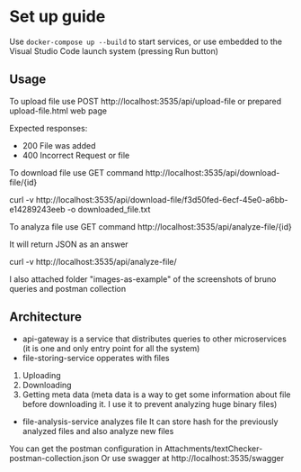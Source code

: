 # Set up guide

Use `docker-compose up --build` to start services, or use embedded to the Visual Studio Code launch system (pressing Run button)

## Usage

To upload file use POST http://localhost:3535/api/upload-file or prepared upload-file.html web page

Expected responses:

- 200 File was added
- 400 Incorrect Request or file

To download file use GET command http://localhost:3535/api/download-file/{id}

curl -v http://localhost:3535/api/download-file/f3d50fed-6ecf-45e0-a6bb-e14289243eeb -o downloaded_file.txt

To analyza file use GET command http://localhost:3535/api/analyze-file/{id}

It will return JSON as an answer

curl -v http://localhost:3535/api/analyze-file/

I also attached folder "images-as-example" of the screenshots of bruno queries and postman collection

## Architecture

- api-gateway is a service that distributes queries to other microservices (it is one and only entry point for all the system)
- file-storing-service opperates with files
1. Uploading
2. Downloading
3. Getting meta data (meta data is a way to get some information about file before downloading it. I use it to prevent analyzing huge binary files)
- file-analysis-service analyzes file
It can store hash for the previously analyzed files and also analyze new files

You can get the postman configuration in Attachments/textChecker-postman-collection.json
Or use swagger at http://localhost:3535/swagger